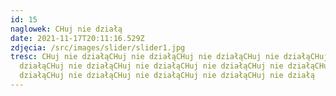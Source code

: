 ```yaml
---
id: 15
naglowek: CHuj nie działą
date: 2021-11-17T20:11:16.529Z
zdjęcia: /src/images/slider/slider1.jpg
tresc: CHuj nie działąCHuj nie działąCHuj nie działąCHuj nie działąCHuj nie
  działąCHuj nie działąCHuj nie działąCHuj nie działąCHuj nie działąCHuj nie
  działąCHuj nie działąCHuj nie działąCHuj nie działąCHuj nie działą
---
```

